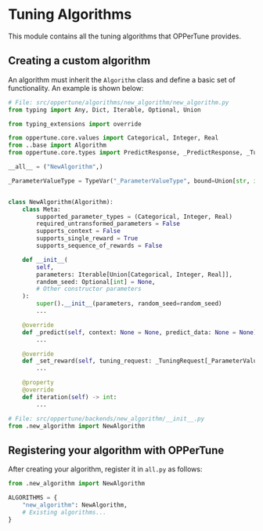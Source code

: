 # Tuning Algorithms

This module contains all the tuning algorithms that OPPerTune provides.

## Creating a custom algorithm

An algorithm must inherit the `Algorithm` class and define a basic set of functionality.
An example is shown below:

```python
# File: src/oppertune/algorithms/new_algorithm/new_algorithm.py
from typing import Any, Dict, Iterable, Optional, Union

from typing_extensions import override

from oppertune.core.values import Categorical, Integer, Real
from ..base import Algorithm
from oppertune.core.types import PredictResponse, _PredictResponse, _TuningRequest

__all__ = ("NewAlgorithm",)

_ParameterValueType = TypeVar("_ParameterValueType", bound=Union[str, int, float], default=Union[str, int, float])


class NewAlgorithm(Algorithm):
    class Meta:
        supported_parameter_types = (Categorical, Integer, Real)
        required_untransformed_parameters = False
        supports_context = False
        supports_single_reward = True
        supports_sequence_of_rewards = False

    def __init__(
        self,
        parameters: Iterable[Union[Categorical, Integer, Real]],
        random_seed: Optional[int] = None,
        # Other constructor parameters
    ):
        super().__init__(parameters, random_seed=random_seed)
        ...

    @override
    def _predict(self, context: None = None, predict_data: None = None) -> _PredictResponse[_ParameterValueType]:
        ...

    @override
    def _set_reward(self, tuning_request: _TuningRequest[_ParameterValueType]) -> None:
        ...

    @property
    @override
    def iteration(self) -> int:
        ...
```

```python
# File: src/oppertune/backends/new_algorithm/__init__.py
from .new_algorithm import NewAlgorithm
```

## Registering your algorithm with OPPerTune

After creating your algorithm, register it in `all.py` as follows:

```python
from .new_algorithm import NewAlgorithm

ALGORITHMS = {
    "new_algorithm": NewAlgorithm,
    # Existing algorithms...
}
```
